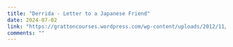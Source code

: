 ```yaml
---
title: "Derrida - Letter to a Japanese Friend"
date: 2024-07-02
link: "https://grattoncourses.wordpress.com/wp-content/uploads/2012/11/letter_to_a_japanese.pdf"
comments: ""
---
```


